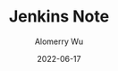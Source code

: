 ---
layout: Post
title: Jenkins Note
subtitle:
author: Alomerry Wu
date: 2022-06-17
useHeaderImage: true
headerImage: /img/in-post/header-image?max=51
catalog: true
hide: true
tags:
- Y2022
- jenkins
---